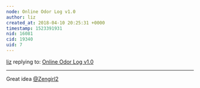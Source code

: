 ```yaml
---
node: Online Odor Log v1.0
author: liz
created_at: 2018-04-10 20:25:31 +0000
timestamp: 1523391931
nid: 16081
cid: 19340
uid: 7
---
```




[liz](../profile/liz) replying to: [Online Odor Log v1.0](../notes/imvec/04-06-2018/online-odor-log-v1-0)

----
Great idea [@Zengirl2](/profile/Zengirl2)